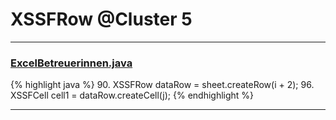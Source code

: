 # XSSFRow @Cluster 5

***

### [ExcelBetreuerinnen.java](https://searchcode.com/codesearch/view/91974026/)
{% highlight java %}
90. XSSFRow dataRow = sheet.createRow(i + 2);
96.   XSSFCell cell1 = dataRow.createCell(j);
{% endhighlight %}

***

